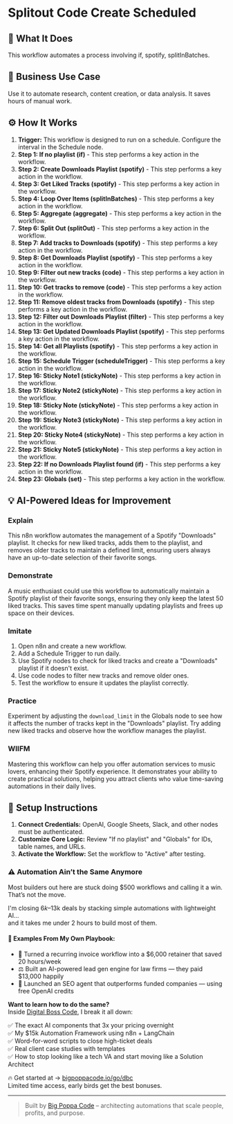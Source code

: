 # Splitout Code Create Scheduled

## 🚀 What It Does
This workflow automates a process involving if, spotify, splitInBatches.

## 💼 Business Use Case
Use it to automate research, content creation, or data analysis. It saves hours of manual work.

## ⚙️ How It Works
1.  **Trigger:** This workflow is designed to run on a schedule. Configure the interval in the Schedule node.
2. **Step 1: If no playlist (if)** - This step performs a key action in the workflow.
3. **Step 2: Create Downloads Playlist (spotify)** - This step performs a key action in the workflow.
4. **Step 3: Get Liked Tracks (spotify)** - This step performs a key action in the workflow.
5. **Step 4: Loop Over Items (splitInBatches)** - This step performs a key action in the workflow.
6. **Step 5: Aggregate (aggregate)** - This step performs a key action in the workflow.
7. **Step 6: Split Out (splitOut)** - This step performs a key action in the workflow.
8. **Step 7: Add tracks to Downloads (spotify)** - This step performs a key action in the workflow.
9. **Step 8: Get Downloads Playlist (spotify)** - This step performs a key action in the workflow.
10. **Step 9: Filter out new tracks (code)** - This step performs a key action in the workflow.
11. **Step 10: Get tracks to remove (code)** - This step performs a key action in the workflow.
12. **Step 11: Remove oldest tracks from Downloads (spotify)** - This step performs a key action in the workflow.
13. **Step 12: Filter out Downloads Playlist (filter)** - This step performs a key action in the workflow.
14. **Step 13: Get Updated Downloads Playlist (spotify)** - This step performs a key action in the workflow.
15. **Step 14: Get all Playlists (spotify)** - This step performs a key action in the workflow.
16. **Step 15: Schedule Trigger (scheduleTrigger)** - This step performs a key action in the workflow.
17. **Step 16: Sticky Note1 (stickyNote)** - This step performs a key action in the workflow.
18. **Step 17: Sticky Note2 (stickyNote)** - This step performs a key action in the workflow.
19. **Step 18: Sticky Note (stickyNote)** - This step performs a key action in the workflow.
20. **Step 19: Sticky Note3 (stickyNote)** - This step performs a key action in the workflow.
21. **Step 20: Sticky Note4 (stickyNote)** - This step performs a key action in the workflow.
22. **Step 21: Sticky Note5 (stickyNote)** - This step performs a key action in the workflow.
23. **Step 22: If no Downloads Playlist found (if)** - This step performs a key action in the workflow.
24. **Step 23: Globals (set)** - This step performs a key action in the workflow.

## 💡 AI-Powered Ideas for Improvement
### Explain
This n8n workflow automates the management of a Spotify "Downloads" playlist. It checks for new liked tracks, adds them to the playlist, and removes older tracks to maintain a defined limit, ensuring users always have an up-to-date selection of their favorite songs.

### Demonstrate
A music enthusiast could use this workflow to automatically maintain a Spotify playlist of their favorite songs, ensuring they only keep the latest 50 liked tracks. This saves time spent manually updating playlists and frees up space on their devices.

### Imitate
1. Open n8n and create a new workflow.
2. Add a Schedule Trigger to run daily.
3. Use Spotify nodes to check for liked tracks and create a "Downloads" playlist if it doesn't exist.
4. Use code nodes to filter new tracks and remove older ones.
5. Test the workflow to ensure it updates the playlist correctly.

### Practice
Experiment by adjusting the `download_limit` in the Globals node to see how it affects the number of tracks kept in the "Downloads" playlist. Try adding new liked tracks and observe how the workflow manages the playlist.

### WIIFM
Mastering this workflow can help you offer automation services to music lovers, enhancing their Spotify experience. It demonstrates your ability to create practical solutions, helping you attract clients who value time-saving automations in their daily lives.

## 🔧 Setup Instructions
1. **Connect Credentials:** OpenAI, Google Sheets, Slack, and other nodes must be authenticated.
2. **Customize Core Logic:** Review "If no playlist" and "Globals" for IDs, table names, and URLs.
3. **Activate the Workflow:** Set the workflow to "Active" after testing.

### ⚠️ Automation Ain’t the Same Anymore

Most builders out here are stuck doing $500 workflows and calling it a win.  
That’s not the move.  

I'm closing $6k–$13k deals by stacking simple automations with lightweight AI...  
and it takes me under 2 hours to build most of them.

#### 🧠 Examples From My Own Playbook:
- 🔁 Turned a recurring invoice workflow into a $6,000 retainer that saved 20 hours/week  
- ⚖️ Built an AI-powered lead gen engine for law firms — they paid $13,000 happily  
- 🚀 Launched an SEO agent that outperforms funded companies — using free OpenAI credits  

**Want to learn how to do the same?**  
Inside [Digital Boss Code](https://bigpoppacode.io/go/dbc), I break it all down:

✅ The exact AI components that 3x your pricing overnight  
✅ My $15k Automation Framework using n8n + LangChain  
✅ Word-for-word scripts to close high-ticket deals  
✅ Real client case studies with templates  
✅ How to stop looking like a tech VA and start moving like a Solution Architect  

🔥 Get started at → [bigpoppacode.io/go/dbc](https://bigpoppacode.io/go/dbc)  
Limited time access, early birds get the best bonuses.

---
> Built by [Big Poppa Code](https://bigpoppacode.io) – architecting automations that scale people, profits, and purpose.
